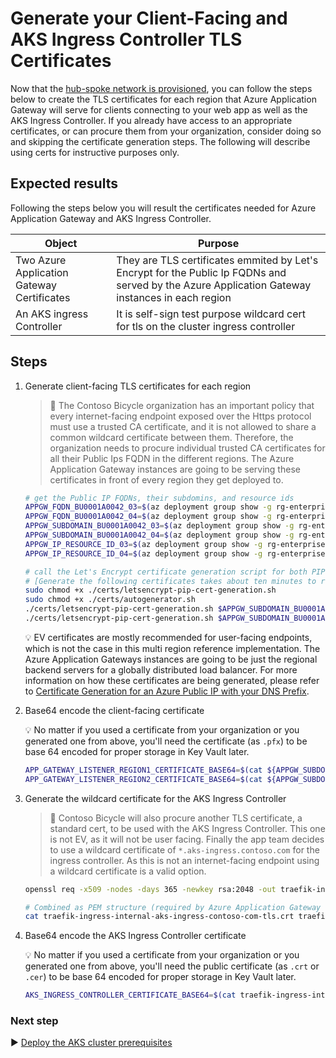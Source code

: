 # Generate your Client-Facing and AKS Ingress Controller TLS Certificates

Now that the [hub-spoke network is provisioned](./03-networking.md), you can follow the steps below to create the TLS certificates for each region that Azure Application Gateway will serve for clients connecting to your web app as well as the AKS Ingress Controller. If you already have access to an appropriate certificates, or can procure them from your organization, consider doing so and skipping the certificate generation steps. The following will describe using certs for instructive purposes only.

## Expected results

Following the steps below you will result the certificates needed for Azure Application Gateway and AKS Ingress Controller.

| Object                                     | Purpose                                                                                                                                          |
| ------------------------------------------ | ------------------------------------------------------------------------------------------------------------------------------------------------ |
| Two Azure Application Gateway Certificates | They are TLS certificates emmited by Let's Encrypt for the Public Ip FQDNs and served by the Azure Application Gateway instances in each region  |
| An AKS ingress Controller                  | It is self-sign test purpose wildcard cert for tls on the cluster ingress controller                                                             |

## Steps

1. Generate client-facing TLS certificates for each region

   > :book: The Contoso Bicycle organization has an important policy that every internet-facing endpoint exposed over the Https protocol must use a trusted CA certificate, and it is not allowed to share a common wildcard certificate between them. Therefore, the organization needs to procure individual trusted CA certificates for all their Public Ips FQDN in the different regions. The Azure Application Gateway instances are going to be serving these certificates in front of every region they get deployed to.

   ```bash
   # get the Public IP FQDNs, their subdomins, and resource ids
   APPGW_FQDN_BU0001A0042_03=$(az deployment group show -g rg-enterprise-networking-spokes -n spoke-BU0001A0042-03 --query properties.outputs.appGwFqdn.value -o tsv)
   APPGW_FQDN_BU0001A0042_04=$(az deployment group show -g rg-enterprise-networking-spokes -n spoke-BU0001A0042-04 --query properties.outputs.appGwFqdn.value -o tsv)
   APPGW_SUBDOMAIN_BU0001A0042_03=$(az deployment group show -g rg-enterprise-networking-spokes -n spoke-BU0001A0042-03 --query properties.outputs.subdomainName.value -o tsv)
   APPGW_SUBDOMAIN_BU0001A0042_04=$(az deployment group show -g rg-enterprise-networking-spokes -n spoke-BU0001A0042-04 --query properties.outputs.subdomainName.value -o tsv)
   APPGW_IP_RESOURCE_ID_03=$(az deployment group show -g rg-enterprise-networking-spokes -n spoke-BU0001A0042-03 --query properties.outputs.appGatewayPublicIp.value -o tsv)
   APPGW_IP_RESOURCE_ID_04=$(az deployment group show -g rg-enterprise-networking-spokes -n spoke-BU0001A0042-04 --query properties.outputs.appGatewayPublicIp.value -o tsv)

   # call the Let's Encrypt certificate generation script for both PIP FQDNs
   # [Generate the following certificates takes about ten minutes to run.]
   sudo chmod +x ./certs/letsencrypt-pip-cert-generation.sh
   sudo chmod +x ./certs/autogenerator.sh
   ./certs/letsencrypt-pip-cert-generation.sh $APPGW_SUBDOMAIN_BU0001A0042_03 $APPGW_FQDN_BU0001A0042_03 $APPGW_IP_RESOURCE_ID_03 eastus2
   ./certs/letsencrypt-pip-cert-generation.sh $APPGW_SUBDOMAIN_BU0001A0042_04 $APPGW_FQDN_BU0001A0042_04 $APPGW_IP_RESOURCE_ID_04 centralus
   ```

   :bulb: EV certificates are mostly recommended for user-facing endpoints, which is not the case in this multi region reference implementation. The Azure Application Gateways instances are going to be just the regional backend servers for a globally distributed load balancer. For more information on how these certificates are being generated, please refer to [Certificate Generation for an Azure Public IP with your DNS Prefix](https://github.com/mspnp/letsencrypt-pip-cert-generation).

1. Base64 encode the client-facing certificate

   :bulb: No matter if you used a certificate from your organization or you generated one from above, you'll need the certificate (as `.pfx`) to be base 64 encoded for proper storage in Key Vault later.

   ```bash
   APP_GATEWAY_LISTENER_REGION1_CERTIFICATE_BASE64=$(cat ${APPGW_SUBDOMAIN_BU0001A0042_03}.pfx | base64 | tr -d '\n')
   APP_GATEWAY_LISTENER_REGION2_CERTIFICATE_BASE64=$(cat ${APPGW_SUBDOMAIN_BU0001A0042_04}.pfx | base64 | tr -d '\n')
   ```

1. Generate the wildcard certificate for the AKS Ingress Controller

   > :book: Contoso Bicycle will also procure another TLS certificate, a standard cert, to be used with the AKS Ingress Controller. This one is not EV, as it will not be user facing. Finally the app team decides to use a wildcard certificate of `*.aks-ingress.contoso.com` for the ingress controller. As this is not an internet-facing endpoint using a wildcard certificate is a valid option.

   ```bash
   openssl req -x509 -nodes -days 365 -newkey rsa:2048 -out traefik-ingress-internal-aks-ingress-contoso-com-tls.crt -keyout traefik-ingress-internal-aks-ingress-contoso-com-tls.key -subj "/CN=*.aks-ingress.contoso.com/O=Contoso Aks Ingress"

   # Combined as PEM structure (required by Azure Application Gateway for backend pools)
   cat traefik-ingress-internal-aks-ingress-contoso-com-tls.crt traefik-ingress-internal-aks-ingress-contoso-com-tls.key > traefik-ingress-internal-aks-ingress-contoso-com-tls.pem
   ```

1. Base64 encode the AKS Ingress Controller certificate

   :bulb: No matter if you used a certificate from your organization or you generated one from above, you'll need the public certificate (as `.crt` or `.cer`) to be base 64 encoded for proper storage in Key Vault later.

   ```bash
   AKS_INGRESS_CONTROLLER_CERTIFICATE_BASE64=$(cat traefik-ingress-internal-aks-ingress-contoso-com-tls.crt | base64 | tr -d '\n')
   ```

### Next step

:arrow_forward: [Deploy the AKS cluster prerequisites](./05-cluster-prerequisites.md)
